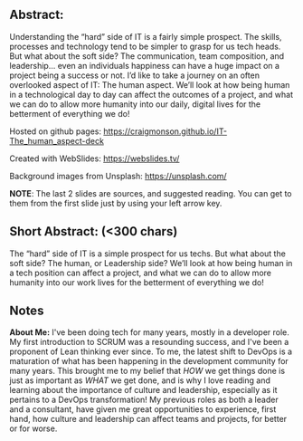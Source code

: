 ## Abstract: ##
Understanding the “hard” side of IT is a fairly simple prospect.  The skills, processes and technology tend to be simpler to grasp for us tech heads.  But what about the soft side?  The communication, team composition, and leadership... even an individuals happiness can have a huge impact on a project being a success or not.  I’d like to take a journey on an often overlooked aspect of IT: The human aspect.  We’ll look at how being human in a technological day to day can affect the outcomes of a project, and what we can do to allow more humanity into our daily, digital lives for the betterment of everything we do!

Hosted on github pages: https://craigmonson.github.io/IT-The_human_aspect-deck

Created with WebSlides: https://webslides.tv/

Background images from Unsplash: https://unsplash.com/

**NOTE**: The last 2 slides are sources, and suggested reading.  You can get to them from the first slide just by using your left arrow key.

## Short Abstract: (<300 chars) ##
The “hard” side of IT is a simple prospect for us techs.  But what about the soft side?  The human, or Leadership side?  We’ll look at how being human in a tech position can affect a project, and what we can do to allow more humanity into our work lives for the betterment of everything we do!

## Notes ##
**About Me:** I've been doing tech for many years, mostly in a developer role.  My first introduction to SCRUM was a resounding success, and I've been a proponent of Lean thinking ever since.  To me, the latest shift to DevOps is a maturation of what has been happening in the development community for many years.  This brought me to my belief that _HOW_ we get things done is just as important as _WHAT_ we get done, and is why I love reading and learning about the importance of culture and leadership, especially as it pertains to a DevOps transformation!  My previous roles as both a leader and a consultant, have given me great opportunities to experience, first hand, how culture and leadership can affect teams and projects, for better or for worse.
